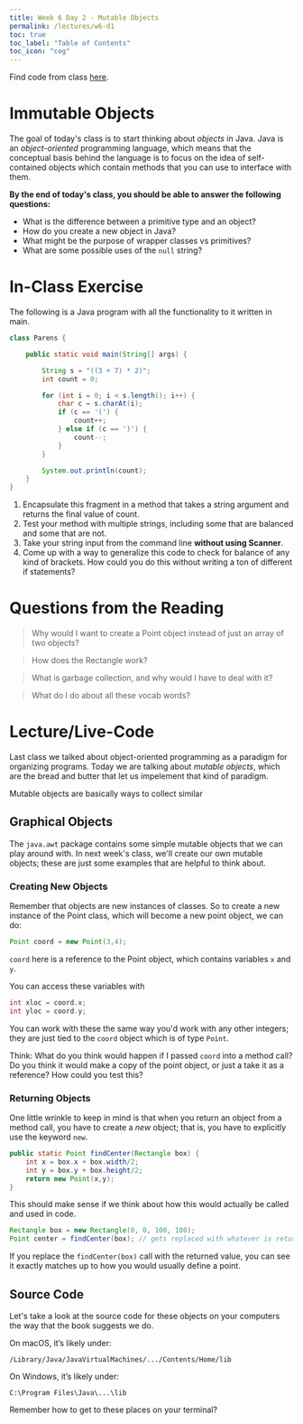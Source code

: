 ```yaml
---
title: Week 6 Day 2 - Mutable Objects
permalink: /lectures/w6-d1
toc: true
toc_label: "Table of Contents"
toc_icon: "cog"
---
```


Find code from class [here](https://github.com/alackles/CMSC-150-WT-23/tree/main/_pages/lectures/week6).

# Immutable Objects

The goal of today's class is to start thinking about _objects_ in Java. Java is an _object-oriented_ programming language, which means that the conceptual basis behind the language is to focus on the idea of self-contained objects which contain methods that you can use to interface with them. 


**By the end of today's class, you should be able to answer the following questions:**
- What is the difference between a primitive type and an object?
- How do you create a new object in Java?
- What might be the purpose of wrapper classes vs primitives?
- What are some possible uses of the `null` string?

# In-Class Exercise

The following is a Java program with all the functionality to it written in main.

```java
class Parens {

    public static void main(String[] args) {

        String s = "((3 + 7) * 2)";
        int count = 0;

        for (int i = 0; i < s.length(); i++) {
            char c = s.charAt(i);
            if (c == '(') {
                count++;
            } else if (c == ')') {
                count--;
            }
        }

        System.out.println(count);
    }
}
```
1. Encapsulate this fragment in a method that takes a string argument and returns the final value of count.
2. Test your method with multiple strings, including some that are balanced and some that are not. 
3. Take your string input from the command line **without using Scanner**. 
4. Come up with a way to generalize this code to check for balance of any kind of brackets. How could you do this without writing a ton of different if statements? 

# Questions from the Reading

> Why would I want to create a Point object instead of just an array of two objects? 

> How does the Rectangle work? 

> What is garbage collection, and why would I have to deal with it? 

> What do I do about all these vocab words?

# Lecture/Live-Code

Last class we talked about object-oriented programming as a paradigm for organizing programs. Today we are talking about _mutable objects_, which are the bread and butter that let us impelement that kind of paradigm.

Mutable objects are basically ways to collect similar

## Graphical Objects

The `java.awt` package contains some simple mutable objects that we can play around with. In next week's class, we'll create our own mutable objects; these are just some examples that are helpful to think about. 

### Creating New Objects

Remember that objects are new instances of classes. So to create a new instance of the Point class, which will become a new point object, we can do:

```java
Point coord = new Point(3,4);
```

`coord` here is a reference to the Point object, which contains variables `x` and `y`.

You can access these variables with

```java
int xloc = coord.x;
int yloc = coord.y;
```

You can work with these the same way you'd work with any other integers; they are just tied to the `coord` object which is of type `Point`. 

Think: What do you think would happen if I passed `coord` into a method call? Do you think it would make a copy of the point object, or just a take it as a reference? How could you test this? 

### Returning Objects

One little wrinkle to keep in mind is that when you return an object from a method call, you have to create a _new_ object; that is, you have to explicitly use the keyword `new`. 

```java
public static Point findCenter(Rectangle box) {
    int x = box.x + box.width/2;
    int y = box.y + box.height/2;
    return new Point(x,y);
}
```

This should make sense if we think about how this would actually be called and used in code.

```java
Rectangle box = new Rectangle(0, 0, 100, 100);
Point center = findCenter(box); // gets replaced with whatever is returned 
```

If you replace the `findCenter(box)` call with the returned value, you can see it exactly matches up to how you would usually define a point. 

## Source Code

Let's take a look at the source code for these objects on your computers the way that the book suggests we do. 

On macOS, it’s likely under:

`/Library/Java/JavaVirtualMachines/.../Contents/Home/lib`

On Windows, it’s likely under: 

`C:\Program Files\Java\...\lib`

Remember how to get to these places on your terminal? 